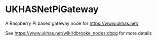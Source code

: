 # UKHASNetPiGateway
A Raspberry Pi based gateway node for https://www.ukhas.net/

See https://www.ukhas.net/wiki/dbrooke_nodes:dbpg for more details
